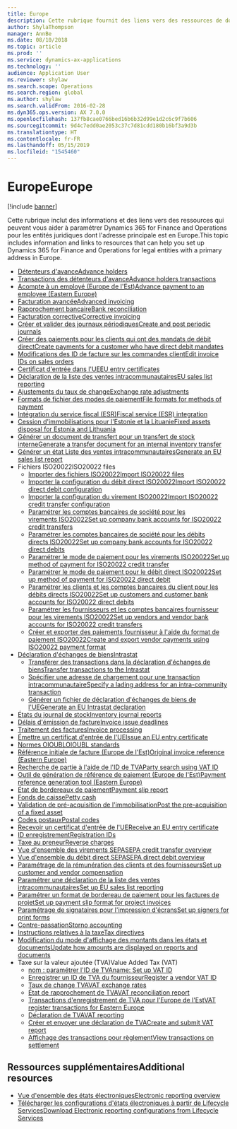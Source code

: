 ```yaml
---
title: Europe
description: Cette rubrique fournit des liens vers des ressources de documentation Microsoft Dynamics 365 for Finance and Operations pour l'Europe.
author: ShylaThompson
manager: AnnBe
ms.date: 08/10/2018
ms.topic: article
ms.prod: ''
ms.service: dynamics-ax-applications
ms.technology: ''
audience: Application User
ms.reviewer: shylaw
ms.search.scope: Operations
ms.search.region: global
ms.author: shylaw
ms.search.validFrom: 2016-02-28
ms.dyn365.ops.version: AX 7.0.0
ms.openlocfilehash: 137fb8cae0766bed16b6b32d99e1d2c6c9f7b606
ms.sourcegitcommit: 9d4c7edd0ae2053c37c7d81cdd180b16bf3a9d3b
ms.translationtype: HT
ms.contentlocale: fr-FR
ms.lasthandoff: 05/15/2019
ms.locfileid: "1545460"
---
```

# <a name="europe"></a><span data-ttu-id="b7071-103">Europe</span><span class="sxs-lookup"><span data-stu-id="b7071-103">Europe</span></span> 

[!include [banner](../includes/banner.md)]

<span data-ttu-id="b7071-104">Cette rubrique inclut des informations et des liens vers des ressources qui peuvent vous aider à paramétrer Dynamics 365 for Finance and Operations pour les entités juridiques dont l'adresse principale est en Europe.</span><span class="sxs-lookup"><span data-stu-id="b7071-104">This topic includes information and links to resources that can help you set up Dynamics 365 for Finance and Operations for legal entities with a primary address in Europe.</span></span> 

- [<span data-ttu-id="b7071-105">Détenteurs d'avance</span><span class="sxs-lookup"><span data-stu-id="b7071-105">Advance holders</span></span>](emea-advance-holders.md)
 - [<span data-ttu-id="b7071-106">Transactions des détenteurs d'avance</span><span class="sxs-lookup"><span data-stu-id="b7071-106">Advance holders transactions</span></span>](emea-advance-holders-transactions.md)
 - [<span data-ttu-id="b7071-107">Acompte à un employé (Europe de l'Est)</span><span class="sxs-lookup"><span data-stu-id="b7071-107">Advance payment to an employee (Eastern Europe)</span></span>](tasks/advance-payment-employee.md)
- [<span data-ttu-id="b7071-108">Facturation avancée</span><span class="sxs-lookup"><span data-stu-id="b7071-108">Advanced invoicing</span></span>](emea-advance-invoice.md)
- [<span data-ttu-id="b7071-109">Rapprochement bancaire</span><span class="sxs-lookup"><span data-stu-id="b7071-109">Bank reconciliation</span></span>](emea-bank-reconciliation.md)
- [<span data-ttu-id="b7071-110">Facturation corrective</span><span class="sxs-lookup"><span data-stu-id="b7071-110">Corrective invoicing</span></span>](emea-corrective-invoice.md)
- [<span data-ttu-id="b7071-111">Créer et valider des journaux périodiques</span><span class="sxs-lookup"><span data-stu-id="b7071-111">Create and post periodic journals</span></span>](emea-create-post-periodic-journals.md)
- [<span data-ttu-id="b7071-112">Créer des paiements pour les clients qui ont des mandats de débit direct</span><span class="sxs-lookup"><span data-stu-id="b7071-112">Create payments for a customer who have direct debit mandates</span></span>](tasks/create-payments-customers-who-have-direct-debit-mandates.md)
- [<span data-ttu-id="b7071-113">Modifications des ID de facture sur les commandes client</span><span class="sxs-lookup"><span data-stu-id="b7071-113">Edit invoice IDs on sales orders</span></span>](emea-edit-invoice-id-sales-orders.md)
- [<span data-ttu-id="b7071-114">Certificat d'entrée dans l'UE</span><span class="sxs-lookup"><span data-stu-id="b7071-114">EU entry certificates</span></span>](emea-entry-certificates.md)
- [<span data-ttu-id="b7071-115">Déclaration de la liste des ventes intracommunautaires</span><span class="sxs-lookup"><span data-stu-id="b7071-115">EU sales list reporting</span></span>](emea-eu-sales-list.md)
- [<span data-ttu-id="b7071-116">Ajustements du taux de change</span><span class="sxs-lookup"><span data-stu-id="b7071-116">Exchange rate adjustments</span></span>](emea-exchange-rate-adjustments.md)
- [<span data-ttu-id="b7071-117">Formats de fichier des modes de paiement</span><span class="sxs-lookup"><span data-stu-id="b7071-117">File formats for methods of payment</span></span>](emea-select-file-formats-for-the-method-of-payments.md)
- [<span data-ttu-id="b7071-118">Intégration du service fiscal (ESR)</span><span class="sxs-lookup"><span data-stu-id="b7071-118">Fiscal service (ESR) integration</span></span>](emea-fiscal-service-integration.md)
- [<span data-ttu-id="b7071-119">Cession d'immobilisations pour l'Estonie et la Lituanie</span><span class="sxs-lookup"><span data-stu-id="b7071-119">Fixed assets disposal for Estonia and Lithuania</span></span>](emea-credit-note-reverse-fixed-asset-sale.md)
- [<span data-ttu-id="b7071-120">Générer un document de transfert pour un transfert de stock interne</span><span class="sxs-lookup"><span data-stu-id="b7071-120">Generate a transfer document for an internal inventory transfer</span></span>](tasks/transfer-document-internal-inventory-transfer.md)
- [<span data-ttu-id="b7071-121">Générer un état Liste des ventes intracommunautaires</span><span class="sxs-lookup"><span data-stu-id="b7071-121">Generate an EU sales list report</span></span>](tasks/eur-00011-eu-sales-list-report.md)
- <span data-ttu-id="b7071-122">Fichiers ISO20022</span><span class="sxs-lookup"><span data-stu-id="b7071-122">ISO20022 files</span></span>
  - [<span data-ttu-id="b7071-123">Importer des fichiers ISO20022</span><span class="sxs-lookup"><span data-stu-id="b7071-123">Import ISO20022 files</span></span>](emea-ISO20022-file-formats.md)
  - [<span data-ttu-id="b7071-124">Importer la configuration du débit direct ISO20022</span><span class="sxs-lookup"><span data-stu-id="b7071-124">Import ISO20022 direct debit configuration</span></span>](tasks/import-iso20022-direct-debit-configuration.md)
  - [<span data-ttu-id="b7071-125">Importer la configuration du virement ISO20022</span><span class="sxs-lookup"><span data-stu-id="b7071-125">Import ISO20022 credit transfer configuration</span></span>](tasks/import-iso20022-credit-transfer-configuration.md)
  - [<span data-ttu-id="b7071-126">Paramétrer les comptes bancaires de société pour les virements ISO20022</span><span class="sxs-lookup"><span data-stu-id="b7071-126">Set up company bank accounts for ISO20022 credit transfers</span></span>](tasks/set-up-company-bank-accounts-iso20022-credit-transfers.md)
  - [<span data-ttu-id="b7071-127">Paramétrer les comptes bancaires de société pour les débits directs ISO20022</span><span class="sxs-lookup"><span data-stu-id="b7071-127">Set up company bank accounts for ISO20022 direct debits</span></span>](tasks/set-up-company-bank-accounts-iso20022-direct-debits.md)
  - [<span data-ttu-id="b7071-128">Paramétrer le mode de paiement pour les virements ISO20022</span><span class="sxs-lookup"><span data-stu-id="b7071-128">Set up method of payment for ISO20022 credit transfer</span></span>](tasks/set-up-method-payment-iso20022-credit-transfer.md)
  - [<span data-ttu-id="b7071-129">Paramétrer le mode de paiement pour le débit direct ISO20022</span><span class="sxs-lookup"><span data-stu-id="b7071-129">Set up method of payment for ISO20022 direct debit</span></span>](tasks/setup-method-payment-iso20022-direct-debit.md)
  - [<span data-ttu-id="b7071-130">Paramétrer les clients et les comptes bancaires du client pour les débits directs ISO20022</span><span class="sxs-lookup"><span data-stu-id="b7071-130">Set up customers and customer bank accounts for ISO20022 direct debits</span></span>](tasks/set-up-bank-accounts-iso20022-direct-debits.md)
  - [<span data-ttu-id="b7071-131">Paramétrer les fournisseurs et les comptes bancaires fournisseur pour les virements ISO20022</span><span class="sxs-lookup"><span data-stu-id="b7071-131">Set up vendors and vendor bank accounts for ISO20022 credit transfers</span></span>](tasks/set-up-vendor-iso20022-credit-transfers.md)
  - [<span data-ttu-id="b7071-132">Créer et exporter des paiements fournisseur à l'aide du format de paiement ISO20022</span><span class="sxs-lookup"><span data-stu-id="b7071-132">Create and export vendor payments using ISO20022 payment format</span></span>](tasks/create-export-vendor-payments-iso20022-payment-format.md)
- [<span data-ttu-id="b7071-133">Déclaration d'échanges de biens</span><span class="sxs-lookup"><span data-stu-id="b7071-133">Intrastat</span></span>](emea-intrastat.md)
  - [<span data-ttu-id="b7071-134">Transférer des transactions dans la déclaration d'échanges de biens</span><span class="sxs-lookup"><span data-stu-id="b7071-134">Transfer transactions to the Intrastat</span></span>](tasks/transfer-transactions-intrastat.md)
  - [<span data-ttu-id="b7071-135">Spécifier une adresse de chargement pour une transaction intracommunautaire</span><span class="sxs-lookup"><span data-stu-id="b7071-135">Specify a lading address for an intra-community transaction</span></span>](tasks/eur-00002-specify-lading-address-intra-community.md)
  - [<span data-ttu-id="b7071-136">Générer un fichier de déclaration d'échanges de biens de l'UE</span><span class="sxs-lookup"><span data-stu-id="b7071-136">Generate an EU Intrastat declaration</span></span>](tasks/eur-00002-eu-intrastat-declaration.md)
- [<span data-ttu-id="b7071-137">États du journal de stock</span><span class="sxs-lookup"><span data-stu-id="b7071-137">Inventory journal reports</span></span>](emea-set-up-report-inventory-journal-names.md)
- [<span data-ttu-id="b7071-138">Délais d'émission de facture</span><span class="sxs-lookup"><span data-stu-id="b7071-138">Invoice issue deadlines</span></span>](emea-invoice-issue-deadline.md)
- [<span data-ttu-id="b7071-139">Traitement des factures</span><span class="sxs-lookup"><span data-stu-id="b7071-139">Invoice processing</span></span>](emea-invoice-processing.md)
- [<span data-ttu-id="b7071-140">Émettre un certificat d'entrée de l'UE</span><span class="sxs-lookup"><span data-stu-id="b7071-140">Issue an EU entry certificate</span></span>](tasks/eur-00012-issue-eu-entry-certificate.md)
- [<span data-ttu-id="b7071-141">Normes OIOUBL</span><span class="sxs-lookup"><span data-stu-id="b7071-141">OIOUBL standards</span></span>](emea-oioubl-standards-electronic-invoicing.md)
- [<span data-ttu-id="b7071-142">Référence initiale de facture (Europe de l'Est)</span><span class="sxs-lookup"><span data-stu-id="b7071-142">Original invoice reference (Eastern Europe)</span></span>](tasks/ee-00004-original-invoice-reference.md)
- [<span data-ttu-id="b7071-143">Recherche de partie à l'aide de l'ID de TVA</span><span class="sxs-lookup"><span data-stu-id="b7071-143">Party search using VAT ID</span></span>](tasks/eur-00015-party-search-vat-id.md)
- [<span data-ttu-id="b7071-144">Outil de génération de référence de paiement (Europe de l'Est)</span><span class="sxs-lookup"><span data-stu-id="b7071-144">Payment reference generation tool (Eastern Europe)</span></span>](tasks/ee-00015-payment-reference-generation-tool.md)
- [<span data-ttu-id="b7071-145">État de bordereaux de paiement</span><span class="sxs-lookup"><span data-stu-id="b7071-145">Payment slip report</span></span>](emea-eur-payment-slip-report-giro.md)
- [<span data-ttu-id="b7071-146">Fonds de caisse</span><span class="sxs-lookup"><span data-stu-id="b7071-146">Petty cash</span></span>](emea-petty-cash.md)
- [<span data-ttu-id="b7071-147">Validation de pré-acquisition de l'immobilisation</span><span class="sxs-lookup"><span data-stu-id="b7071-147">Post the pre-acquisition of a fixed asset</span></span>](emea-pre-acquisition-acquisition-fixed-asset.md)
- [<span data-ttu-id="b7071-148">Codes postaux</span><span class="sxs-lookup"><span data-stu-id="b7071-148">Postal codes</span></span>](emea-import-create-postal-codes-manually.md)
- [<span data-ttu-id="b7071-149">Recevoir un certificat d'entrée de l'UE</span><span class="sxs-lookup"><span data-stu-id="b7071-149">Receive an EU entry certificate</span></span>](tasks/eur-00012-receive-eu-entry-certificate.md)
- [<span data-ttu-id="b7071-150">ID enregistrement</span><span class="sxs-lookup"><span data-stu-id="b7071-150">Registration IDs</span></span>](emea-registration-ids.md)
- [<span data-ttu-id="b7071-151">Taxe au preneur</span><span class="sxs-lookup"><span data-stu-id="b7071-151">Reverse charges</span></span>](emea-reverse-charge.md)
- [<span data-ttu-id="b7071-152">Vue d'ensemble des virements SEPA</span><span class="sxs-lookup"><span data-stu-id="b7071-152">SEPA credit transfer overview</span></span>](../accounts-payable/sepa-credit-transfer.md)
- [<span data-ttu-id="b7071-153">Vue d'ensemble du débit direct SEPA</span><span class="sxs-lookup"><span data-stu-id="b7071-153">SEPA direct debit overview</span></span>](../accounts-receivable/sepa-direct-debit-overview.md)
- [<span data-ttu-id="b7071-154">Paramétrage de la rémunération des clients et des fournisseurs</span><span class="sxs-lookup"><span data-stu-id="b7071-154">Set up customer and vendor compensation</span></span>](emea-compensation-customer-vendor-transactions.md)
- [<span data-ttu-id="b7071-155">Paramétrer une déclaration de la liste des ventes intracommunautaires</span><span class="sxs-lookup"><span data-stu-id="b7071-155">Set up EU sales list reporting</span></span>](tasks/eur-00011-eu-sales-list-reporting.md)
- [<span data-ttu-id="b7071-156">Paramétrer un format de bordereau de paiement pour les factures de projet</span><span class="sxs-lookup"><span data-stu-id="b7071-156">Set up payment slip format for project invoices</span></span>](tasks/set-up-payment-slip-format-project-invoices.md)
- [<span data-ttu-id="b7071-157">Paramétrage de signataires pour l'impression d'écrans</span><span class="sxs-lookup"><span data-stu-id="b7071-157">Set up signers for print forms</span></span>](emea-set-up-signers-for-printing-forms.md)
- [<span data-ttu-id="b7071-158">Contre-passation</span><span class="sxs-lookup"><span data-stu-id="b7071-158">Storno accounting</span></span>](emea-storno.md)
- [<span data-ttu-id="b7071-159">Instructions relatives à la taxe</span><span class="sxs-lookup"><span data-stu-id="b7071-159">Tax directives</span></span>](emea-tax-directives.md)
- [<span data-ttu-id="b7071-160">Modification du mode d'affichage des montants dans les états et documents</span><span class="sxs-lookup"><span data-stu-id="b7071-160">Update how amounts are displayed on reports and documents</span></span>](emea-amount-printing-forms.md)
- <span data-ttu-id="b7071-161">Taxe sur la valeur ajoutée (TVA)</span><span class="sxs-lookup"><span data-stu-id="b7071-161">Value Added Tax (VAT)</span></span>
  - [<span data-ttu-id="b7071-162">nom : paramétrer l'ID de TVA</span><span class="sxs-lookup"><span data-stu-id="b7071-162">name: Set up VAT ID</span></span>](tasks/eur-00015-vat-id.md)
  - [<span data-ttu-id="b7071-163">Enregistrer un ID de TVA du fournisseur</span><span class="sxs-lookup"><span data-stu-id="b7071-163">Register a vendor VAT ID</span></span>](tasks/eur-00015-registration-vendor-vat-id.md)
  - [<span data-ttu-id="b7071-164">Taux de change TVA</span><span class="sxs-lookup"><span data-stu-id="b7071-164">VAT exchange rates</span></span>](emea-vat-exchange-rate.md)
  - [<span data-ttu-id="b7071-165">État de rapprochement de TVA</span><span class="sxs-lookup"><span data-stu-id="b7071-165">VAT reconciliation report</span></span>](tasks/eur-00018-vat-reconciliation-report.md)
  - [<span data-ttu-id="b7071-166">Transactions d'enregistrement de TVA pour l'Europe de l'Est</span><span class="sxs-lookup"><span data-stu-id="b7071-166">VAT register transactions for Eastern Europe</span></span>](emea-vat-register-transactions.md)
  - [<span data-ttu-id="b7071-167">Déclaration de TVA</span><span class="sxs-lookup"><span data-stu-id="b7071-167">VAT reporting</span></span>](emea-vat-reporting.md)
  - [<span data-ttu-id="b7071-168">Créer et envoyer une déclaration de TVA</span><span class="sxs-lookup"><span data-stu-id="b7071-168">Create and submit VAT report</span></span>](tasks/create-submit-vat-report.md)
  - [<span data-ttu-id="b7071-169">Affichage des transactions pour règlement</span><span class="sxs-lookup"><span data-stu-id="b7071-169">View transactions on settlement</span></span>](emea-transactions-settlement-form.md)

## <a name="additional-resources"></a><span data-ttu-id="b7071-170">Ressources supplémentaires</span><span class="sxs-lookup"><span data-stu-id="b7071-170">Additional resources</span></span>

- [<span data-ttu-id="b7071-171">Vue d'ensemble des états électroniques</span><span class="sxs-lookup"><span data-stu-id="b7071-171">Electronic reporting overview</span></span>](../../dev-itpro/analytics/general-electronic-reporting.md)
- [<span data-ttu-id="b7071-172">Télécharger les configurations d'états électroniques à partir de Lifecycle Services</span><span class="sxs-lookup"><span data-stu-id="b7071-172">Download Electronic reporting configurations from Lifecycle Services</span></span>](../../dev-itpro/analytics/download-electronic-reporting-configuration-lcs.md)

